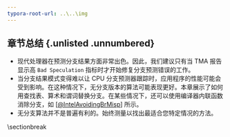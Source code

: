 ```yaml
---
typora-root-url: ..\..\img
---
```


## 章节总结 {.unlisted .unnumbered}

* 现代处理器在预测分支结果方面非常出色。因此，我们建议只有当 TMA 报告显示高 `Bad Speculation` 指标时才开始修复分支预测错误的工作。
* 当分支结果模式变得难以让 CPU 分支预测器跟踪时，应用程序的性能可能会受到影响。在这种情况下，无分支版本的算法可能表现更好。本章展示了如何用查找表、算术和谓词替换分支。在某些情况下，还可以使用编译器内联函数消除分支，如 [[@IntelAvoidingBrMisp](../References.md#IntelAvoidingBrMisp)] 所示。
* 无分支算法并不是普遍有利的。始终测量以找出最适合您特定情况的方法。

\sectionbreak
